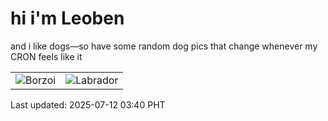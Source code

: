 # hi i'm Leoben

and i like dogs—so have some random dog pics that change whenever my CRON feels like it

|  |  |
|--------|----------|
| ![Borzoi](https://random-dog-vercel.vercel.app/api/random-borzoi?v=1752262821) | ![Labrador](https://random-dog-vercel.vercel.app/api/random-labrador?v=1752262821) |

Last updated: 2025-07-12 03:40 PHT
